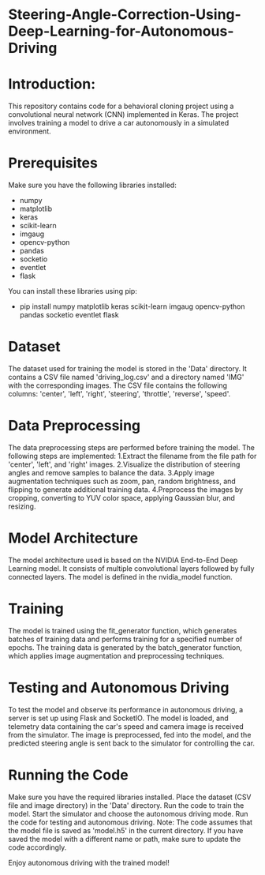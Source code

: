 # Steering-Angle-Correction-Using-Deep-Learning-for-Autonomous-Driving

# Introduction:
This repository contains code for a behavioral cloning project using a convolutional neural network (CNN) implemented in Keras. The project involves training a model to drive a car autonomously in a simulated environment.

# Prerequisites
Make sure you have the following libraries installed:

  - numpy
  - matplotlib
  - keras
  - scikit-learn
  - imgaug
  - opencv-python
  - pandas
  - socketio
  - eventlet
  - flask

You can install these libraries using pip:
  -  pip install numpy matplotlib keras scikit-learn imgaug opencv-python pandas socketio eventlet flask

# Dataset
The dataset used for training the model is stored in the 'Data' directory. It contains a CSV file named 'driving_log.csv' and a directory named 'IMG' with the corresponding images. The CSV file contains the following columns: 'center', 'left', 'right', 'steering', 'throttle', 'reverse', 'speed'.

# Data Preprocessing
The data preprocessing steps are performed before training the model. The following steps are implemented:
  1.Extract the filename from the file path for 'center', 'left', and 'right' images.
  2.Visualize the distribution of steering angles and remove samples to balance the data.
  3.Apply image augmentation techniques such as zoom, pan, random brightness, and flipping to generate additional training data.
  4.Preprocess the images by cropping, converting to YUV color space, applying Gaussian blur, and resizing.

# Model Architecture
The model architecture used is based on the NVIDIA End-to-End Deep Learning model. It consists of multiple convolutional layers followed by fully connected layers. The model is defined in the nvidia_model function.

# Training
The model is trained using the fit_generator function, which generates batches of training data and performs training for a specified number of epochs. The training data is generated by the batch_generator function, which applies image augmentation and preprocessing techniques.

# Testing and Autonomous Driving
To test the model and observe its performance in autonomous driving, a server is set up using Flask and SocketIO. The model is loaded, and telemetry data containing the car's speed and camera image is received from the simulator. The image is preprocessed, fed into the model, and the predicted steering angle is sent back to the simulator for controlling the car.

# Running the Code
Make sure you have the required libraries installed.
Place the dataset (CSV file and image directory) in the 'Data' directory.
Run the code to train the model.
Start the simulator and choose the autonomous driving mode.
Run the code for testing and autonomous driving.
Note: The code assumes that the model file is saved as 'model.h5' in the current directory. If you have saved the model with a different name or path, make sure to update the code accordingly.

Enjoy autonomous driving with the trained model!
